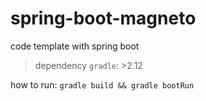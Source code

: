 # spring-boot-magneto
code template with spring boot
> dependency `gradle`: >2.12


how to run: `gradle build && gradle bootRun`
